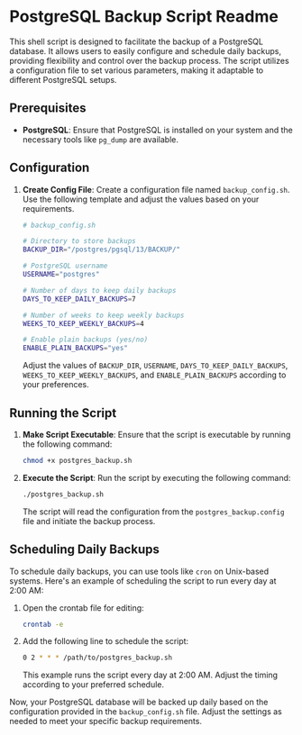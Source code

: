 # PostgreSQL Backup Script Readme

This shell script is designed to facilitate the backup of a PostgreSQL database. It allows users to easily configure and schedule daily backups, providing flexibility and control over the backup process. The script utilizes a configuration file to set various parameters, making it adaptable to different PostgreSQL setups.

## Prerequisites

- **PostgreSQL**: Ensure that PostgreSQL is installed on your system and the necessary tools like `pg_dump` are available.

## Configuration

1. **Create Config File**: Create a configuration file named `backup_config.sh`. Use the following template and adjust the values based on your requirements.

   ```bash
   # backup_config.sh

   # Directory to store backups
   BACKUP_DIR="/postgres/pgsql/13/BACKUP/"

   # PostgreSQL username
   USERNAME="postgres"

   # Number of days to keep daily backups
   DAYS_TO_KEEP_DAILY_BACKUPS=7

   # Number of weeks to keep weekly backups
   WEEKS_TO_KEEP_WEEKLY_BACKUPS=4

   # Enable plain backups (yes/no)
   ENABLE_PLAIN_BACKUPS="yes"
   ```

   Adjust the values of `BACKUP_DIR`, `USERNAME`, `DAYS_TO_KEEP_DAILY_BACKUPS`, `WEEKS_TO_KEEP_WEEKLY_BACKUPS`, and `ENABLE_PLAIN_BACKUPS` according to your preferences.

## Running the Script

1. **Make Script Executable**: Ensure that the script is executable by running the following command:

   ```bash
   chmod +x postgres_backup.sh
   ```

2. **Execute the Script**: Run the script by executing the following command:

   ```bash
   ./postgres_backup.sh
   ```

   The script will read the configuration from the `postgres_backup.config` file and initiate the backup process.

## Scheduling Daily Backups

To schedule daily backups, you can use tools like `cron` on Unix-based systems. Here's an example of scheduling the script to run every day at 2:00 AM:

1. Open the crontab file for editing:

   ```bash
   crontab -e
   ```

2. Add the following line to schedule the script:

   ```bash
   0 2 * * * /path/to/postgres_backup.sh
   ```

   This example runs the script every day at 2:00 AM. Adjust the timing according to your preferred schedule.

Now, your PostgreSQL database will be backed up daily based on the configuration provided in the `backup_config.sh` file. Adjust the settings as needed to meet your specific backup requirements.
